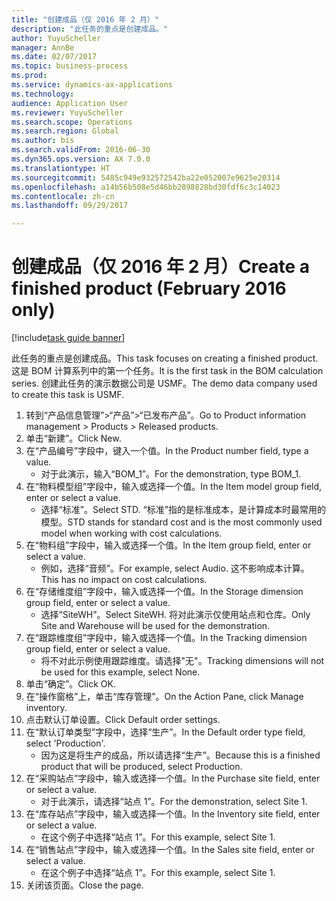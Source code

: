 ```yaml
--- 
title: "创建成品（仅 2016 年 2 月）"
description: "此任务的重点是创建成品。"
author: YuyuScheller
manager: AnnBe
ms.date: 02/07/2017
ms.topic: business-process
ms.prod: 
ms.service: dynamics-ax-applications
ms.technology: 
audience: Application User
ms.reviewer: YuyuScheller
ms.search.scope: Operations
ms.search.region: Global
ms.author: bis
ms.search.validFrom: 2016-06-30
ms.dyn365.ops.version: AX 7.0.0
ms.translationtype: HT
ms.sourcegitcommit: 5485c949e932572542ba22e052007e9625e20314
ms.openlocfilehash: a14b56b508e5d46bb2898828bd30fdf6c3c14023
ms.contentlocale: zh-cn
ms.lasthandoff: 09/29/2017

---
```

# <a name="create-a-finished-product-february-2016-only"></a><span data-ttu-id="fae99-103">创建成品（仅 2016 年 2 月）</span><span class="sxs-lookup"><span data-stu-id="fae99-103">Create a finished product (February 2016 only)</span></span>

[!include[task guide banner](../../includes/task-guide-banner.md)]

<span data-ttu-id="fae99-104">此任务的重点是创建成品。</span><span class="sxs-lookup"><span data-stu-id="fae99-104">This task focuses on creating a finished product.</span></span> <span data-ttu-id="fae99-105">这是 BOM 计算系列中的第一个任务。</span><span class="sxs-lookup"><span data-stu-id="fae99-105">It is the first task in the BOM calculation series.</span></span> <span data-ttu-id="fae99-106">创建此任务的演示数据公司是 USMF。</span><span class="sxs-lookup"><span data-stu-id="fae99-106">The demo data company used to create this task is USMF.</span></span>

1. <span data-ttu-id="fae99-107">转到“产品信息管理”>“产品”>“已发布产品”。</span><span class="sxs-lookup"><span data-stu-id="fae99-107">Go to Product information management > Products > Released products.</span></span>
2. <span data-ttu-id="fae99-108">单击“新建”。</span><span class="sxs-lookup"><span data-stu-id="fae99-108">Click New.</span></span>
3. <span data-ttu-id="fae99-109">在“产品编号”字段中，键入一个值。</span><span class="sxs-lookup"><span data-stu-id="fae99-109">In the Product number field, type a value.</span></span>
    * <span data-ttu-id="fae99-110">对于此演示，输入“BOM_1”。</span><span class="sxs-lookup"><span data-stu-id="fae99-110">For the demonstration, type BOM_1.</span></span>  
4. <span data-ttu-id="fae99-111">在“物料模型组”字段中，输入或选择一个值。</span><span class="sxs-lookup"><span data-stu-id="fae99-111">In the Item model group field, enter or select a value.</span></span>
    * <span data-ttu-id="fae99-112">选择“标准”。</span><span class="sxs-lookup"><span data-stu-id="fae99-112">Select STD.</span></span> <span data-ttu-id="fae99-113">“标准”指的是标准成本，是计算成本时最常用的模型。</span><span class="sxs-lookup"><span data-stu-id="fae99-113">STD stands for standard cost and is the most commonly used model when working with cost calculations.</span></span>  
5. <span data-ttu-id="fae99-114">在“物料组”字段中，输入或选择一个值。</span><span class="sxs-lookup"><span data-stu-id="fae99-114">In the Item group field, enter or select a value.</span></span>
    * <span data-ttu-id="fae99-115">例如，选择“音频”。</span><span class="sxs-lookup"><span data-stu-id="fae99-115">For example, select Audio.</span></span> <span data-ttu-id="fae99-116">这不影响成本计算。</span><span class="sxs-lookup"><span data-stu-id="fae99-116">This has no impact on cost calculations.</span></span>  
6. <span data-ttu-id="fae99-117">在“存储维度组”字段中，输入或选择一个值。</span><span class="sxs-lookup"><span data-stu-id="fae99-117">In the Storage dimension group field, enter or select a value.</span></span>
    * <span data-ttu-id="fae99-118">选择“SiteWH”。</span><span class="sxs-lookup"><span data-stu-id="fae99-118">Select SiteWH.</span></span> <span data-ttu-id="fae99-119">将对此演示仅使用站点和仓库。</span><span class="sxs-lookup"><span data-stu-id="fae99-119">Only Site and Warehouse will be used for the demonstration.</span></span>  
7. <span data-ttu-id="fae99-120">在“跟踪维度组”字段中，输入或选择一个值。</span><span class="sxs-lookup"><span data-stu-id="fae99-120">In the Tracking dimension group field, enter or select a value.</span></span>
    * <span data-ttu-id="fae99-121">将不对此示例使用跟踪维度。请选择"无"。</span><span class="sxs-lookup"><span data-stu-id="fae99-121">Tracking dimensions will not be used for this example, select None.</span></span>  
8. <span data-ttu-id="fae99-122">单击“确定”。</span><span class="sxs-lookup"><span data-stu-id="fae99-122">Click OK.</span></span>
9. <span data-ttu-id="fae99-123">在“操作窗格”上，单击“库存管理”。</span><span class="sxs-lookup"><span data-stu-id="fae99-123">On the Action Pane, click Manage inventory.</span></span>
10. <span data-ttu-id="fae99-124">点击默认订单设置。</span><span class="sxs-lookup"><span data-stu-id="fae99-124">Click Default order settings.</span></span>
11. <span data-ttu-id="fae99-125">在“默认订单类型”字段中，选择“生产”。</span><span class="sxs-lookup"><span data-stu-id="fae99-125">In the Default order type field, select 'Production'.</span></span>
    * <span data-ttu-id="fae99-126">因为这是将生产的成品，所以请选择“生产”。</span><span class="sxs-lookup"><span data-stu-id="fae99-126">Because this is a finished product that will be produced, select Production.</span></span>  
12. <span data-ttu-id="fae99-127">在“采购站点”字段中，输入或选择一个值。</span><span class="sxs-lookup"><span data-stu-id="fae99-127">In the Purchase site field, enter or select a value.</span></span>
    * <span data-ttu-id="fae99-128">对于此演示，请选择“站点 1”。</span><span class="sxs-lookup"><span data-stu-id="fae99-128">For the demonstration, select Site 1.</span></span>  
13. <span data-ttu-id="fae99-129">在“库存站点”字段中，输入或选择一个值。</span><span class="sxs-lookup"><span data-stu-id="fae99-129">In the Inventory site field, enter or select a value.</span></span>
    * <span data-ttu-id="fae99-130">在这个例子中选择“站点 1”。</span><span class="sxs-lookup"><span data-stu-id="fae99-130">For this example, select Site 1.</span></span>  
14. <span data-ttu-id="fae99-131">在“销售站点”字段中，输入或选择一个值。</span><span class="sxs-lookup"><span data-stu-id="fae99-131">In the Sales site field, enter or select a value.</span></span>
    * <span data-ttu-id="fae99-132">在这个例子中选择“站点 1”。</span><span class="sxs-lookup"><span data-stu-id="fae99-132">For this example, select Site 1.</span></span>  
15. <span data-ttu-id="fae99-133">关闭该页面。</span><span class="sxs-lookup"><span data-stu-id="fae99-133">Close the page.</span></span>


